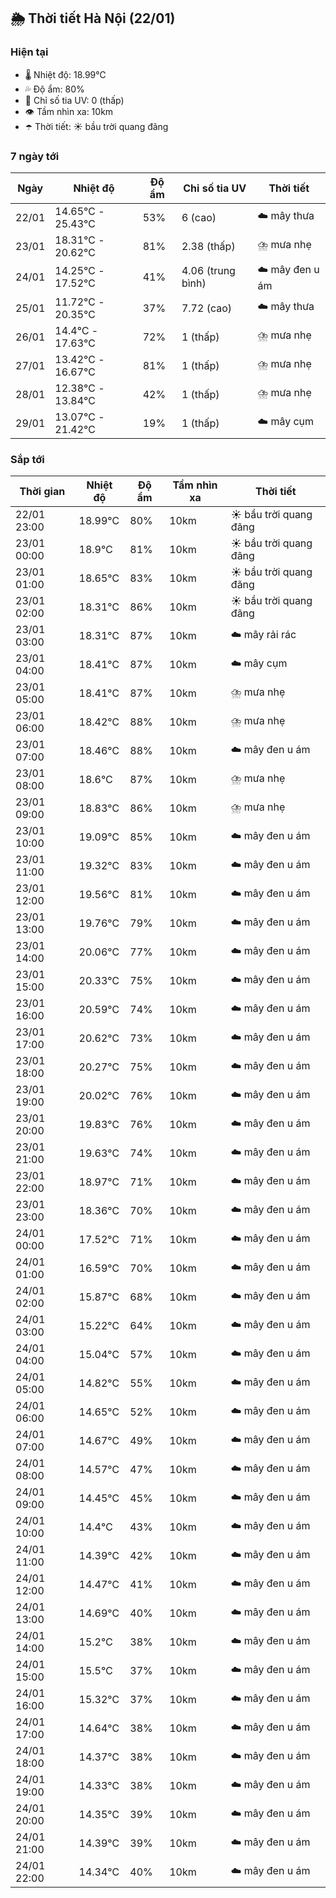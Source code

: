 ## 🌦️ Thời tiết Hà Nội (22/01)

### Hiện tại

- 🌡️ Nhiệt độ: 18.99℃
- 💦 Độ ẩm: 80%
- 🌟 Chỉ số tia UV: 0 (thấp)
- 👁️ Tầm nhìn xa: 10km
- ☂️ Thời tiết: ☀️ bầu trời quang đãng

### 7 ngày tới

| Ngày | Nhiệt độ | Độ ẩm | Chỉ số tia UV | Thời tiết |
| --- | --- | --- | --- | --- |
| 22/01 | 14.65℃ - 25.43℃ | 53% | 6 (cao) | ☁️ mây thưa |
| 23/01 | 18.31℃ - 20.62℃ | 81% | 2.38 (thấp) | ⛈️ mưa nhẹ |
| 24/01 | 14.25℃ - 17.52℃ | 41% | 4.06 (trung bình) | ☁️ mây đen u ám |
| 25/01 | 11.72℃ - 20.35℃ | 37% | 7.72 (cao) | ☁️ mây thưa |
| 26/01 | 14.4℃ - 17.63℃ | 72% | 1 (thấp) | ⛈️ mưa nhẹ |
| 27/01 | 13.42℃ - 16.67℃ | 81% | 1 (thấp) | ⛈️ mưa nhẹ |
| 28/01 | 12.38℃ - 13.84℃ | 42% | 1 (thấp) | ⛈️ mưa nhẹ |
| 29/01 | 13.07℃ - 21.42℃ | 19% | 1 (thấp) | ☁️ mây cụm |

### Sắp tới

| Thời gian | Nhiệt độ | Độ ẩm | Tầm nhìn xa | Thời tiết |
| --- | --- | --- | --- | --- |
| 22/01 23:00 | 18.99℃ | 80% | 10km | ☀️ bầu trời quang đãng |
| 23/01 00:00 | 18.9℃ | 81% | 10km | ☀️ bầu trời quang đãng |
| 23/01 01:00 | 18.65℃ | 83% | 10km | ☀️ bầu trời quang đãng |
| 23/01 02:00 | 18.31℃ | 86% | 10km | ☀️ bầu trời quang đãng |
| 23/01 03:00 | 18.31℃ | 87% | 10km | ☁️ mây rải rác |
| 23/01 04:00 | 18.41℃ | 87% | 10km | ☁️ mây cụm |
| 23/01 05:00 | 18.41℃ | 87% | 10km | ⛈️ mưa nhẹ |
| 23/01 06:00 | 18.42℃ | 88% | 10km | ⛈️ mưa nhẹ |
| 23/01 07:00 | 18.46℃ | 88% | 10km | ☁️ mây đen u ám |
| 23/01 08:00 | 18.6℃ | 87% | 10km | ⛈️ mưa nhẹ |
| 23/01 09:00 | 18.83℃ | 86% | 10km | ⛈️ mưa nhẹ |
| 23/01 10:00 | 19.09℃ | 85% | 10km | ☁️ mây đen u ám |
| 23/01 11:00 | 19.32℃ | 83% | 10km | ☁️ mây đen u ám |
| 23/01 12:00 | 19.56℃ | 81% | 10km | ☁️ mây đen u ám |
| 23/01 13:00 | 19.76℃ | 79% | 10km | ☁️ mây đen u ám |
| 23/01 14:00 | 20.06℃ | 77% | 10km | ☁️ mây đen u ám |
| 23/01 15:00 | 20.33℃ | 75% | 10km | ☁️ mây đen u ám |
| 23/01 16:00 | 20.59℃ | 74% | 10km | ☁️ mây đen u ám |
| 23/01 17:00 | 20.62℃ | 73% | 10km | ☁️ mây đen u ám |
| 23/01 18:00 | 20.27℃ | 75% | 10km | ☁️ mây đen u ám |
| 23/01 19:00 | 20.02℃ | 76% | 10km | ☁️ mây đen u ám |
| 23/01 20:00 | 19.83℃ | 76% | 10km | ☁️ mây đen u ám |
| 23/01 21:00 | 19.63℃ | 74% | 10km | ☁️ mây đen u ám |
| 23/01 22:00 | 18.97℃ | 71% | 10km | ☁️ mây đen u ám |
| 23/01 23:00 | 18.36℃ | 70% | 10km | ☁️ mây đen u ám |
| 24/01 00:00 | 17.52℃ | 71% | 10km | ☁️ mây đen u ám |
| 24/01 01:00 | 16.59℃ | 70% | 10km | ☁️ mây đen u ám |
| 24/01 02:00 | 15.87℃ | 68% | 10km | ☁️ mây đen u ám |
| 24/01 03:00 | 15.22℃ | 64% | 10km | ☁️ mây đen u ám |
| 24/01 04:00 | 15.04℃ | 57% | 10km | ☁️ mây đen u ám |
| 24/01 05:00 | 14.82℃ | 55% | 10km | ☁️ mây đen u ám |
| 24/01 06:00 | 14.65℃ | 52% | 10km | ☁️ mây đen u ám |
| 24/01 07:00 | 14.67℃ | 49% | 10km | ☁️ mây đen u ám |
| 24/01 08:00 | 14.57℃ | 47% | 10km | ☁️ mây đen u ám |
| 24/01 09:00 | 14.45℃ | 45% | 10km | ☁️ mây đen u ám |
| 24/01 10:00 | 14.4℃ | 43% | 10km | ☁️ mây đen u ám |
| 24/01 11:00 | 14.39℃ | 42% | 10km | ☁️ mây đen u ám |
| 24/01 12:00 | 14.47℃ | 41% | 10km | ☁️ mây đen u ám |
| 24/01 13:00 | 14.69℃ | 40% | 10km | ☁️ mây đen u ám |
| 24/01 14:00 | 15.2℃ | 38% | 10km | ☁️ mây đen u ám |
| 24/01 15:00 | 15.5℃ | 37% | 10km | ☁️ mây đen u ám |
| 24/01 16:00 | 15.32℃ | 37% | 10km | ☁️ mây đen u ám |
| 24/01 17:00 | 14.64℃ | 38% | 10km | ☁️ mây đen u ám |
| 24/01 18:00 | 14.37℃ | 38% | 10km | ☁️ mây đen u ám |
| 24/01 19:00 | 14.33℃ | 38% | 10km | ☁️ mây đen u ám |
| 24/01 20:00 | 14.35℃ | 39% | 10km | ☁️ mây đen u ám |
| 24/01 21:00 | 14.39℃ | 39% | 10km | ☁️ mây đen u ám |
| 24/01 22:00 | 14.34℃ | 40% | 10km | ☁️ mây đen u ám |
